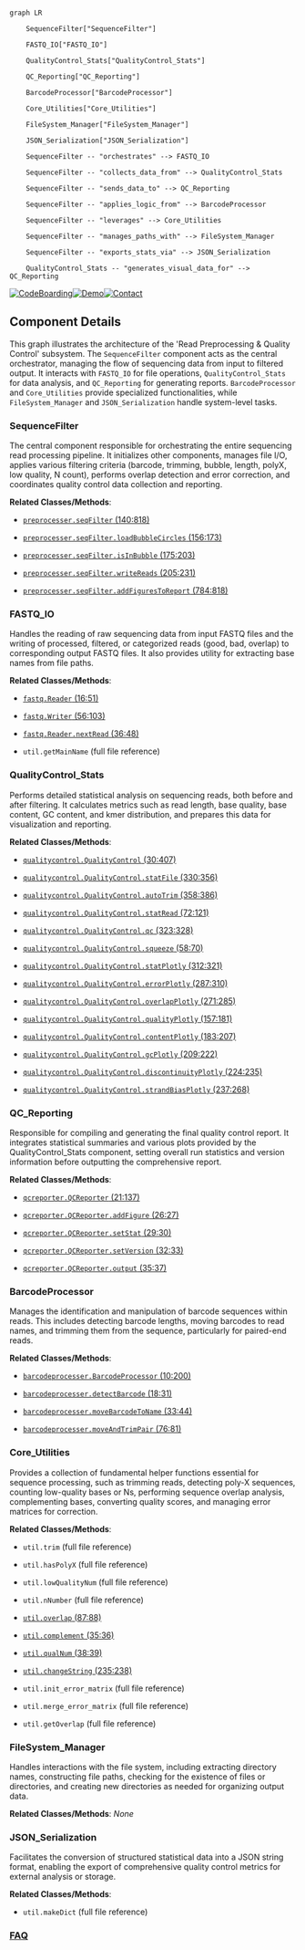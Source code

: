 ```mermaid

graph LR

    SequenceFilter["SequenceFilter"]

    FASTQ_IO["FASTQ_IO"]

    QualityControl_Stats["QualityControl_Stats"]

    QC_Reporting["QC_Reporting"]

    BarcodeProcessor["BarcodeProcessor"]

    Core_Utilities["Core_Utilities"]

    FileSystem_Manager["FileSystem_Manager"]

    JSON_Serialization["JSON_Serialization"]

    SequenceFilter -- "orchestrates" --> FASTQ_IO

    SequenceFilter -- "collects_data_from" --> QualityControl_Stats

    SequenceFilter -- "sends_data_to" --> QC_Reporting

    SequenceFilter -- "applies_logic_from" --> BarcodeProcessor

    SequenceFilter -- "leverages" --> Core_Utilities

    SequenceFilter -- "manages_paths_with" --> FileSystem_Manager

    SequenceFilter -- "exports_stats_via" --> JSON_Serialization

    QualityControl_Stats -- "generates_visual_data_for" --> QC_Reporting

```

[![CodeBoarding](https://img.shields.io/badge/Generated%20by-CodeBoarding-9cf?style=flat-square)](https://github.com/CodeBoarding/GeneratedOnBoardings)[![Demo](https://img.shields.io/badge/Try%20our-Demo-blue?style=flat-square)](https://www.codeboarding.org/demo)[![Contact](https://img.shields.io/badge/Contact%20us%20-%20contact@codeboarding.org-lightgrey?style=flat-square)](mailto:contact@codeboarding.org)



## Component Details



This graph illustrates the architecture of the 'Read Preprocessing & Quality Control' subsystem. The `SequenceFilter` component acts as the central orchestrator, managing the flow of sequencing data from input to filtered output. It interacts with `FASTQ_IO` for file operations, `QualityControl_Stats` for data analysis, and `QC_Reporting` for generating reports. `BarcodeProcessor` and `Core_Utilities` provide specialized functionalities, while `FileSystem_Manager` and `JSON_Serialization` handle system-level tasks.



### SequenceFilter

The central component responsible for orchestrating the entire sequencing read processing pipeline. It initializes other components, manages file I/O, applies various filtering criteria (barcode, trimming, bubble, length, polyX, low quality, N count), performs overlap detection and error correction, and coordinates quality control data collection and reporting.





**Related Classes/Methods**:



- <a href="https://github.com/OpenGene/AfterQC/blob/master/preprocesser.py#L140-L818" target="_blank" rel="noopener noreferrer">`preprocesser.seqFilter` (140:818)</a>

- <a href="https://github.com/OpenGene/AfterQC/blob/master/preprocesser.py#L156-L173" target="_blank" rel="noopener noreferrer">`preprocesser.seqFilter.loadBubbleCircles` (156:173)</a>

- <a href="https://github.com/OpenGene/AfterQC/blob/master/preprocesser.py#L175-L203" target="_blank" rel="noopener noreferrer">`preprocesser.seqFilter.isInBubble` (175:203)</a>

- <a href="https://github.com/OpenGene/AfterQC/blob/master/preprocesser.py#L205-L231" target="_blank" rel="noopener noreferrer">`preprocesser.seqFilter.writeReads` (205:231)</a>

- <a href="https://github.com/OpenGene/AfterQC/blob/master/preprocesser.py#L784-L818" target="_blank" rel="noopener noreferrer">`preprocesser.seqFilter.addFiguresToReport` (784:818)</a>





### FASTQ_IO

Handles the reading of raw sequencing data from input FASTQ files and the writing of processed, filtered, or categorized reads (good, bad, overlap) to corresponding output FASTQ files. It also provides utility for extracting base names from file paths.





**Related Classes/Methods**:



- <a href="https://github.com/OpenGene/AfterQC/blob/master/fastq.py#L16-L51" target="_blank" rel="noopener noreferrer">`fastq.Reader` (16:51)</a>

- <a href="https://github.com/OpenGene/AfterQC/blob/master/fastq.py#L56-L103" target="_blank" rel="noopener noreferrer">`fastq.Writer` (56:103)</a>

- <a href="https://github.com/OpenGene/AfterQC/blob/master/fastq.py#L36-L48" target="_blank" rel="noopener noreferrer">`fastq.Reader.nextRead` (36:48)</a>

- `util.getMainName` (full file reference)





### QualityControl_Stats

Performs detailed statistical analysis on sequencing reads, both before and after filtering. It calculates metrics such as read length, base quality, base content, GC content, and kmer distribution, and prepares this data for visualization and reporting.





**Related Classes/Methods**:



- <a href="https://github.com/OpenGene/AfterQC/blob/master/qualitycontrol.py#L30-L407" target="_blank" rel="noopener noreferrer">`qualitycontrol.QualityControl` (30:407)</a>

- <a href="https://github.com/OpenGene/AfterQC/blob/master/qualitycontrol.py#L330-L356" target="_blank" rel="noopener noreferrer">`qualitycontrol.QualityControl.statFile` (330:356)</a>

- <a href="https://github.com/OpenGene/AfterQC/blob/master/qualitycontrol.py#L358-L386" target="_blank" rel="noopener noreferrer">`qualitycontrol.QualityControl.autoTrim` (358:386)</a>

- <a href="https://github.com/OpenGene/AfterQC/blob/master/qualitycontrol.py#L72-L121" target="_blank" rel="noopener noreferrer">`qualitycontrol.QualityControl.statRead` (72:121)</a>

- <a href="https://github.com/OpenGene/AfterQC/blob/master/qualitycontrol.py#L323-L328" target="_blank" rel="noopener noreferrer">`qualitycontrol.QualityControl.qc` (323:328)</a>

- <a href="https://github.com/OpenGene/AfterQC/blob/master/qualitycontrol.py#L58-L70" target="_blank" rel="noopener noreferrer">`qualitycontrol.QualityControl.squeeze` (58:70)</a>

- <a href="https://github.com/OpenGene/AfterQC/blob/master/qualitycontrol.py#L312-L321" target="_blank" rel="noopener noreferrer">`qualitycontrol.QualityControl.statPlotly` (312:321)</a>

- <a href="https://github.com/OpenGene/AfterQC/blob/master/qualitycontrol.py#L287-L310" target="_blank" rel="noopener noreferrer">`qualitycontrol.QualityControl.errorPlotly` (287:310)</a>

- <a href="https://github.com/OpenGene/AfterQC/blob/master/qualitycontrol.py#L271-L285" target="_blank" rel="noopener noreferrer">`qualitycontrol.QualityControl.overlapPlotly` (271:285)</a>

- <a href="https://github.com/OpenGene/AfterQC/blob/master/qualitycontrol.py#L157-L181" target="_blank" rel="noopener noreferrer">`qualitycontrol.QualityControl.qualityPlotly` (157:181)</a>

- <a href="https://github.com/OpenGene/AfterQC/blob/master/qualitycontrol.py#L183-L207" target="_blank" rel="noopener noreferrer">`qualitycontrol.QualityControl.contentPlotly` (183:207)</a>

- <a href="https://github.com/OpenGene/AfterQC/blob/master/qualitycontrol.py#L209-L222" target="_blank" rel="noopener noreferrer">`qualitycontrol.QualityControl.gcPlotly` (209:222)</a>

- <a href="https://github.com/OpenGene/AfterQC/blob/master/qualitycontrol.py#L224-L235" target="_blank" rel="noopener noreferrer">`qualitycontrol.QualityControl.discontinuityPlotly` (224:235)</a>

- <a href="https://github.com/OpenGene/AfterQC/blob/master/qualitycontrol.py#L237-L268" target="_blank" rel="noopener noreferrer">`qualitycontrol.QualityControl.strandBiasPlotly` (237:268)</a>





### QC_Reporting

Responsible for compiling and generating the final quality control report. It integrates statistical summaries and various plots provided by the QualityControl_Stats component, setting overall run statistics and version information before outputting the comprehensive report.





**Related Classes/Methods**:



- <a href="https://github.com/OpenGene/AfterQC/blob/master/qcreporter.py#L21-L137" target="_blank" rel="noopener noreferrer">`qcreporter.QCReporter` (21:137)</a>

- <a href="https://github.com/OpenGene/AfterQC/blob/master/qcreporter.py#L26-L27" target="_blank" rel="noopener noreferrer">`qcreporter.QCReporter.addFigure` (26:27)</a>

- <a href="https://github.com/OpenGene/AfterQC/blob/master/qcreporter.py#L29-L30" target="_blank" rel="noopener noreferrer">`qcreporter.QCReporter.setStat` (29:30)</a>

- <a href="https://github.com/OpenGene/AfterQC/blob/master/qcreporter.py#L32-L33" target="_blank" rel="noopener noreferrer">`qcreporter.QCReporter.setVersion` (32:33)</a>

- <a href="https://github.com/OpenGene/AfterQC/blob/master/qcreporter.py#L35-L37" target="_blank" rel="noopener noreferrer">`qcreporter.QCReporter.output` (35:37)</a>





### BarcodeProcessor

Manages the identification and manipulation of barcode sequences within reads. This includes detecting barcode lengths, moving barcodes to read names, and trimming them from the sequence, particularly for paired-end reads.





**Related Classes/Methods**:



- <a href="https://github.com/OpenGene/AfterQC/blob/master/barcodeprocesser.py#L10-L200" target="_blank" rel="noopener noreferrer">`barcodeprocesser.BarcodeProcessor` (10:200)</a>

- <a href="https://github.com/OpenGene/AfterQC/blob/master/barcodeprocesser.py#L18-L31" target="_blank" rel="noopener noreferrer">`barcodeprocesser.detectBarcode` (18:31)</a>

- <a href="https://github.com/OpenGene/AfterQC/blob/master/barcodeprocesser.py#L33-L44" target="_blank" rel="noopener noreferrer">`barcodeprocesser.moveBarcodeToName` (33:44)</a>

- <a href="https://github.com/OpenGene/AfterQC/blob/master/barcodeprocesser.py#L76-L81" target="_blank" rel="noopener noreferrer">`barcodeprocesser.moveAndTrimPair` (76:81)</a>





### Core_Utilities

Provides a collection of fundamental helper functions essential for sequence processing, such as trimming reads, detecting poly-X sequences, counting low-quality bases or Ns, performing sequence overlap analysis, complementing bases, converting quality scores, and managing error matrices for correction.





**Related Classes/Methods**:



- `util.trim` (full file reference)

- `util.hasPolyX` (full file reference)

- `util.lowQualityNum` (full file reference)

- `util.nNumber` (full file reference)

- <a href="https://github.com/OpenGene/AfterQC/blob/master/util.py#L87-L88" target="_blank" rel="noopener noreferrer">`util.overlap` (87:88)</a>

- <a href="https://github.com/OpenGene/AfterQC/blob/master/util.py#L35-L36" target="_blank" rel="noopener noreferrer">`util.complement` (35:36)</a>

- <a href="https://github.com/OpenGene/AfterQC/blob/master/util.py#L38-L39" target="_blank" rel="noopener noreferrer">`util.qualNum` (38:39)</a>

- <a href="https://github.com/OpenGene/AfterQC/blob/master/util.py#L235-L238" target="_blank" rel="noopener noreferrer">`util.changeString` (235:238)</a>

- `util.init_error_matrix` (full file reference)

- `util.merge_error_matrix` (full file reference)

- `util.getOverlap` (full file reference)





### FileSystem_Manager

Handles interactions with the file system, including extracting directory names, constructing file paths, checking for the existence of files or directories, and creating new directories as needed for organizing output data.





**Related Classes/Methods**: _None_



### JSON_Serialization

Facilitates the conversion of structured statistical data into a JSON string format, enabling the export of comprehensive quality control metrics for external analysis or storage.





**Related Classes/Methods**:



- `util.makeDict` (full file reference)









### [FAQ](https://github.com/CodeBoarding/GeneratedOnBoardings/tree/main?tab=readme-ov-file#faq)